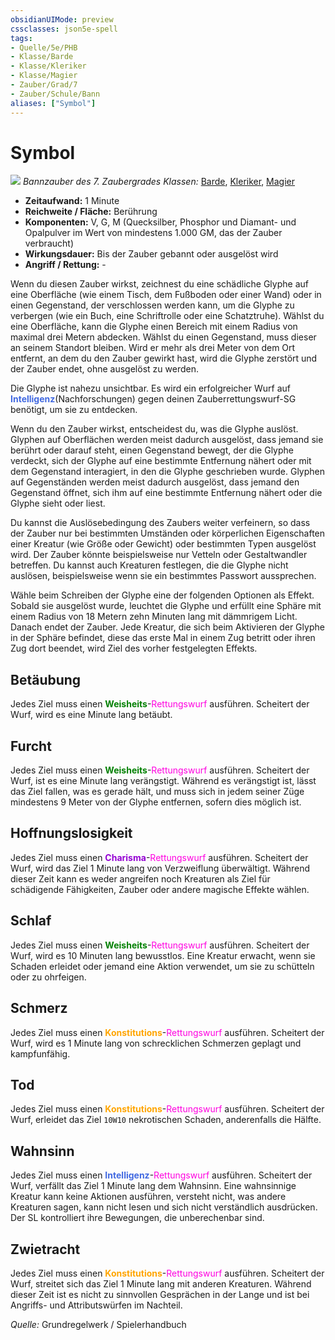 ```yaml
---
obsidianUIMode: preview
cssclasses: json5e-spell
tags:
- Quelle/5e/PHB
- Klasse/Barde
- Klasse/Kleriker
- Klasse/Magier
- Zauber/Grad/7
- Zauber/Schule/Bann
aliases: ["Symbol"]
---
```

# Symbol
![](../../../99%20-%20Setup/Files/Bildersammlung/Symbolik/Bannzauber.webp#token)
*Bannzauber des 7. Zaubergrades*
*Klassen:* [Barde](../Klassen/Barde.md), [Kleriker](../Klassen/Kleriker.md), [Magier](../Klassen/Magier.md)

- **Zeitaufwand:** 1 Minute
- **Reichweite / Fläche:** Berührung
- **Komponenten:** V, G, M (Quecksilber, Phosphor und Diamant- und Opalpulver im Wert von mindestens 1.000 GM, das der Zauber verbraucht)
- **Wirkungsdauer:** Bis der Zauber gebannt oder ausgelöst wird
- **Angriff / Rettung:** -

Wenn du diesen Zauber wirkst, zeichnest du eine schädliche Glyphe auf eine Oberfläche (wie einem Tisch, dem Fußboden oder einer Wand) oder in einen Gegenstand, der verschlossen werden kann, um die Glyphe zu verbergen (wie ein Buch, eine Schriftrolle oder eine Schatztruhe). Wählst du eine Oberfläche, kann die Glyphe einen Bereich mit einem Radius von maximal drei Metern abdecken. Wählst du einen Gegenstand, muss dieser an seinem Standort bleiben. Wird er mehr als drei Meter von dem Ort entfernt, an dem du den Zauber gewirkt hast, wird die Glyphe zerstört und der Zauber endet, ohne ausgelöst zu werden.

Die Glyphe ist nahezu unsichtbar. Es wird ein erfolgreicher Wurf auf <font color="royalblue">**Intelligenz**</font>(Nachforschungen) gegen deinen Zauberrettungswurf-SG benötigt, um sie zu entdecken.

Wenn du den Zauber wirkst, entscheidest du, was die Glyphe auslöst. Glyphen auf Oberflächen werden meist dadurch ausgelöst, dass jemand sie berührt oder darauf steht, einen Gegenstand bewegt, der die Glyphe verdeckt, sich der Glyphe auf eine bestimmte Entfernung nähert oder mit dem Gegenstand interagiert, in den die Glyphe geschrieben wurde. Glyphen auf Gegenständen werden meist dadurch ausgelöst, dass jemand den Gegenstand öffnet, sich ihm auf eine bestimmte Entfernung nähert oder die Glyphe sieht oder liest.

Du kannst die Auslösebedingung des Zaubers weiter verfeinern, so dass der Zauber nur bei bestimmten Umständen oder körperlichen Eigenschaften einer Kreatur (wie Größe oder Gewicht) oder bestimmten Typen ausgelöst wird. Der Zauber könnte beispielsweise nur Vetteln oder Gestaltwandler betreffen. Du kannst auch Kreaturen festlegen, die die Glyphe nicht auslösen, beispielsweise wenn sie ein bestimmtes Passwort aussprechen.

Wähle beim Schreiben der Glyphe eine der folgenden Optionen als Effekt. Sobald sie ausgelöst wurde, leuchtet die Glyphe und erfüllt eine Sphäre mit einem Radius von 18 Metern zehn Minuten lang mit dämmrigem Licht. Danach endet der Zauber. Jede Kreatur, die sich beim Aktivieren der Glyphe in der Sphäre befindet, diese das erste Mal in einem Zug betritt oder ihren Zug dort beendet, wird Ziel des vorher festgelegten Effekts.

## Betäubung

Jedes Ziel muss einen <font color="green">**Weisheits**</font>-<font color="#FF00E0">Rettungswurf</font> ausführen. Scheitert der Wurf, wird es eine Minute lang betäubt.

## Furcht 

Jedes Ziel muss einen <font color="green">**Weisheits**</font>-<font color="#FF00E0">Rettungswurf</font> ausführen. Scheitert der Wurf, ist es eine Minute lang verängstigt. Während es verängstigt ist, lässt das Ziel fallen, was es gerade hält, und muss sich in jedem seiner Züge mindestens 9 Meter von der Glyphe entfernen, sofern dies möglich ist.

## Hoffnungslosigkeit 

Jedes Ziel muss einen <font color="darkviolet">**Charisma**</font>-<font color="#FF00E0">Rettungswurf</font> ausführen. Scheitert der Wurf, wird das Ziel 1 Minute lang von Verzweiflung überwältigt. Während dieser Zeit kann es weder angreifen noch Kreaturen als Ziel für schädigende Fähigkeiten, Zauber oder andere magische Effekte wählen.

## Schlaf

Jedes Ziel muss einen <font color="green">**Weisheits**</font>-<font color="#FF00E0">Rettungswurf</font> ausführen. Scheitert der Wurf, wird es 10 Minuten lang bewusstlos. Eine Kreatur erwacht, wenn sie Schaden erleidet oder jemand eine Aktion verwendet, um sie zu schütteln oder zu ohrfeigen.

## Schmerz

Jedes Ziel muss einen <font color="orange">**Konstitutions**</font>-<font color="#FF00E0">Rettungswurf</font>  ausführen. Scheitert der Wurf, wird es 1 Minute lang von schrecklichen Schmerzen geplagt und kampfunfähig.

## Tod 

Jedes Ziel muss einen <font color="orange">**Konstitutions**</font>-<font color="#FF00E0">Rettungswurf</font> ausführen. Scheitert der Wurf, erleidet das Ziel `10W10` nekrotischen Schaden, anderenfalls die Hälfte.

## Wahnsinn

Jedes Ziel muss einen <font color="royalblue">**Intelligenz**</font>-<font color="#FF00E0">Rettungswurf</font> ausführen. Scheitert der Wurf, verfällt das Ziel 1 Minute lang dem Wahnsinn. Eine wahnsinnige Kreatur kann keine Aktionen ausführen, versteht nicht, was andere Kreaturen sagen, kann nicht lesen und sich nicht verständlich ausdrücken. Der SL kontrolliert ihre Bewegungen, die unberechenbar sind.

## Zwietracht 

Jedes Ziel muss einen <font color="orange">**Konstitutions**</font>-<font color="#FF00E0">Rettungswurf</font> ausführen. Scheitert der Wurf, streitet sich das Ziel 1 Minute lang mit anderen Kreaturen. Während dieser Zeit ist es nicht zu sinnvollen Gesprächen in der Lange und ist bei Angriffs- und Attributswürfen im Nachteil.

 *Quelle:* Grundregelwerk / Spielerhandbuch